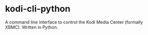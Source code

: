 # kodi-cli-python
A command line interface to control the Kodi Media Center (formally XBMC). Written in Python.
